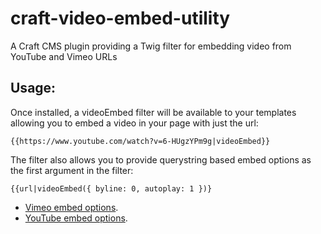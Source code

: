 craft-video-embed-utility
=========================

A Craft CMS plugin providing a Twig filter for embedding video from YouTube and Vimeo URLs

## Usage:

Once installed, a videoEmbed filter will be available to your templates allowing you to embed a video in your page with just the url:

    {{https://www.youtube.com/watch?v=6-HUgzYPm9g|videoEmbed}}

The filter also allows you to provide querystring based embed options as the first argument in the filter:

    {{url|videoEmbed({ byline: 0, autoplay: 1 })}

* [Vimeo embed options](https://developer.vimeo.com/player/embedding).
* [YouTube embed options](https://developers.google.com/youtube/player_parameters).